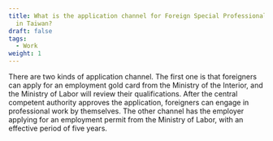 ```yaml
---
title: What is the application channel for Foreign Special Professionals to work
  in Taiwan?
draft: false
tags:
  - Work
weight: 1
---
```

There are two kinds of application channel. The first one is that foreigners can apply for an employment gold card from the Ministry of the Interior, and the Ministry of Labor will review their qualifications. After the central competent authority approves the application, foreigners can engage in professional work by themselves. The other channel has the employer applying for an employment permit from the Ministry of Labor, with an effective period of five years.